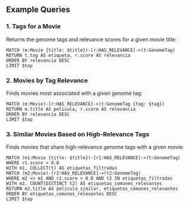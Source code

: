 ## Example Queries

### **1. Tags for a Movie**

Returns the genome tags and relevance scores for a given movie title:


```cypher
MATCH (m:Movie {title: $title})-[r:HAS_RELEVANCE]->(t:GenomeTag)
RETURN t.tag AS etiqueta, r.score AS relevancia
ORDER BY relevancia DESC
LIMIT $top
```

### **2. Movies by Tag Relevance**

Finds movies most associated with a given genome tag:

```cypher
MATCH (m:Movie)-[r:HAS_RELEVANCE]->(t:GenomeTag {tag: $tag})
RETURN m.title AS pelicula, r.score AS relevancia
ORDER BY relevancia DESC
LIMIT $top
```


### 3. **Similar Movies Based on High-Relevance Tags** 

Finds movies that share high-relevance genome tags with a given movie:

```cypher
MATCH (m1:Movie {title: $title})-[r1:HAS_RELEVANCE]->(t:GenomeTag)
WHERE r1.score > 0.8
WITH m1, COLLECT(t) AS etiquetas_filtradas
MATCH (m2:Movie)-[r2:HAS_RELEVANCE]->(t2:GenomeTag)
WHERE m2 <> m1 AND r2.score > 0.8 AND t2 IN etiquetas_filtradas
WITH m2, COUNT(DISTINCT t2) AS etiquetas_comunes_relevantes
RETURN m2.title AS pelicula_similar, etiquetas_comunes_relevantes
ORDER BY etiquetas_comunes_relevantes DESC
LIMIT $top
```
